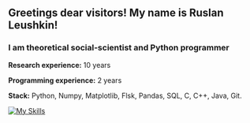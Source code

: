 ## Greetings dear visitors! My name is Ruslan Leushkin! 
### I am theoretical social-scientist and Python programmer 

**Research experience:** 10 years

**Programming experience:** 2 years

**Stack:** Python, Numpy, Matplotlib, Flsk, Pandas, SQL, C, C++, Java, Git.  

[![My Skills](https://skillicons.dev/icons?i=py,c,cpp,java,sqlite,flask,git,vscode,unreal)](https://skillicons.dev)
<!--
**Russel63/Russel63** is a ✨ _special_ ✨ repository because its `README.md` (this file) appears on your GitHub profile.

Here are some ideas to get you started:

- 🔭 I’m currently working on ...
- 🌱 I’m currently learning ...
- 👯 I’m looking to collaborate on ...
- 🤔 I’m looking for help with ...
- 💬 Ask me about ...
- 📫 How to reach me: ...
- 😄 Pronouns: ...
- ⚡ Fun fact: ...
-->
